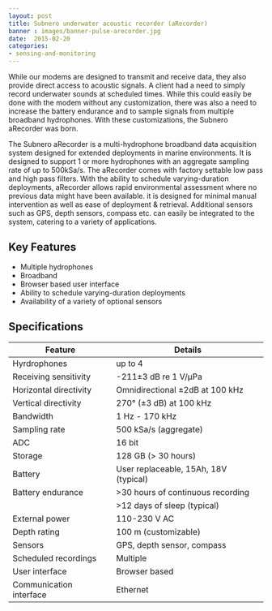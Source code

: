 ```yaml
---
layout: post
title: Subnero underwater acoustic recorder (aRecorder)
banner : images/banner-pulse-arecorder.jpg
date:  2015-02-20
categories:
- sensing-and-monitoring
---
```

 
While our modems are designed to transmit and receive data, they also provide direct access to acoustic signals. A client had a need to simply record underwater sounds at scheduled times. While this could easily be done with the modem without any customization, there was also a need to increase the battery endurance and to sample signals from multiple broadband hydrophones. With these customizations, the Subnero aRecorder was born.

The Subnero aRecorder is a multi-hydrophone broadband data acquisition system designed for extended deployments in marine environments. It is designed to support 1 or more hydrophones with an aggregate sampling rate of up to 500kSa/s. The aRecorder comes with factory settable low pass and high pass filters. With the ability to schedule varying-duration deployments, aRecorder allows rapid environmental assessment where no previous data might have been available. it is designed for minimal manual intervention as well as ease of deployment & retrieval. Additional sensors such as GPS, depth sensors, compass etc. can easily be integrated to the system, catering to a variety of applications.

## Key Features

- Multiple hydrophones
- Broadband
- Browser based user interface
- Ability to schedule varying-duration deployments
- Availability of a variety of optional sensors

## Specifications

| Feature                 | Details                              |
| ----------------------- | -------------------------------------|
| Hyrdrophones            | up to 4                              |
| Receiving sensitivity   | -211±3 dB re 1 V/μPa                 |
| Horizontal directivity  | Omnidirectional ±2dB at 100 kHz      |
| Vertical directivity    | 270° (±3 dB) at 100 kHz              |
| Bandwidth               | 1 Hz - 170 kHz                       |
| Sampling rate           | 500 kSa/s (aggregate)                |
| ADC                     | 16 bit                               |
| Storage                 | 128 GB (> 30 hours)                  |
| Battery                 | User replaceable, 15Ah, 18V (typical)|
| Battery endurance       | >30 hours of continuous recording    |
|                         | >12 days of sleep (typical)          |
| External power          | 110-230 V AC                         |
| Depth rating            | 100 m (customizable)                 |
| Sensors                 | GPS, depth sensor, compass           |
| Scheduled recordings    | Multiple                             |
| User interface          | Browser based                        |
| Communication interface | Ethernet                             |
